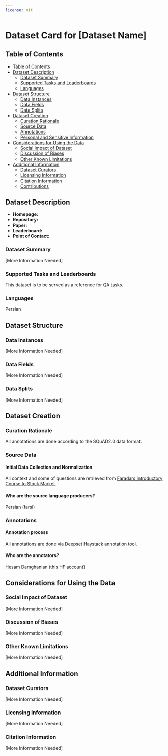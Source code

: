 ```yaml
---
license: mit
---
```


# Dataset Card for [Dataset Name]

## Table of Contents
- [Table of Contents](#table-of-contents)
- [Dataset Description](#dataset-description)
  - [Dataset Summary](#dataset-summary)
  - [Supported Tasks and Leaderboards](#supported-tasks-and-leaderboards)
  - [Languages](#languages)
- [Dataset Structure](#dataset-structure)
  - [Data Instances](#data-instances)
  - [Data Fields](#data-fields)
  - [Data Splits](#data-splits)
- [Dataset Creation](#dataset-creation)
  - [Curation Rationale](#curation-rationale)
  - [Source Data](#source-data)
  - [Annotations](#annotations)
  - [Personal and Sensitive Information](#personal-and-sensitive-information)
- [Considerations for Using the Data](#considerations-for-using-the-data)
  - [Social Impact of Dataset](#social-impact-of-dataset)
  - [Discussion of Biases](#discussion-of-biases)
  - [Other Known Limitations](#other-known-limitations)
- [Additional Information](#additional-information)
  - [Dataset Curators](#dataset-curators)
  - [Licensing Information](#licensing-information)
  - [Citation Information](#citation-information)
  - [Contributions](#contributions)

## Dataset Description

- **Homepage:**
- **Repository:**
- **Paper:**
- **Leaderboard:**
- **Point of Contact:**

### Dataset Summary

[More Information Needed]

### Supported Tasks and Leaderboards

This dataset is to be served as a reference for QA tasks.

### Languages

Persian

## Dataset Structure

### Data Instances

[More Information Needed]

### Data Fields

[More Information Needed]

### Data Splits

[More Information Needed]

## Dataset Creation

### Curation Rationale

All annotations are done according to the SQuAD2.0 data format.

### Source Data

#### Initial Data Collection and Normalization

All context and some of questions are retrieved from [Faradars Introductory Course to Stock Market](https://blog.faradars.org/%d8%a2%d9%85%d9%88%d8%b2%d8%b4-%d8%a8%d9%88%d8%b1%d8%b3-%d8%b1%d8%a7%db%8c%da%af%d8%a7%d9%86/).

#### Who are the source language producers?

Persian (farsi)

### Annotations

#### Annotation process

All annotations are done via Deepset Haystack annotation tool.

#### Who are the annotators?

Hesam Damghanian (this HF account)

## Considerations for Using the Data

### Social Impact of Dataset

[More Information Needed]

### Discussion of Biases

[More Information Needed]

### Other Known Limitations

[More Information Needed]

## Additional Information

### Dataset Curators

[More Information Needed]

### Licensing Information

[More Information Needed]

### Citation Information

[More Information Needed]
